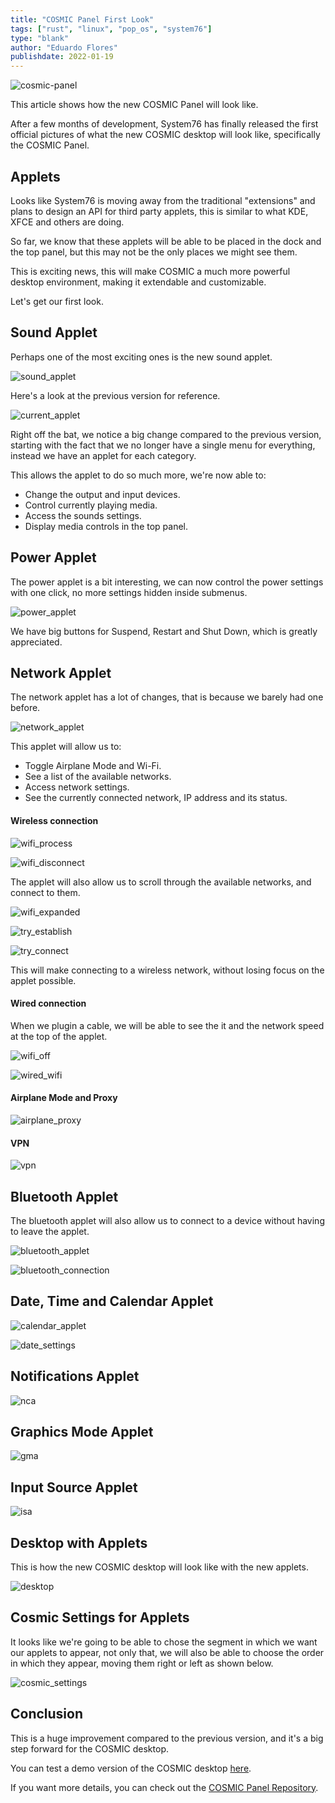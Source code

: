 ```yaml
---
title: "COSMIC Panel First Look"
tags: ["rust", "linux", "pop_os", "system76"]
type: "blank"
author: "Eduardo Flores"
publishdate: 2022-01-19
---
```


![cosmic-panel](/images/articles/linux/system76/cosmic_panel/cosmic_panel.png "Cosmic Panel")

This article shows how the new COSMIC Panel will look like.

After a few months of development, System76 has finally released the first official pictures of what the new COSMIC desktop will look like, specifically the COSMIC Panel.

## Applets

Looks like System76 is moving away from the traditional "extensions" and plans to design an API for third party applets, this is similar to what KDE, XFCE and others are doing.

So far, we know that these applets will be able to be placed in the dock and the top panel, but this may not be the only places we might see them.

This is exciting news, this will make COSMIC a much more powerful desktop environment, making it extendable and customizable.

Let's get our first look.

## Sound Applet

Perhaps one of the most exciting ones is the new sound applet. 

![sound_applet](/images/articles/linux/system76/cosmic_panel/sound_applet.png "Sound Applet")

Here's a look at the previous version for reference.

![current_applet](/images/articles/linux/system76/cosmic_panel/current_applet.png "Current Applet")

Right off the bat, we notice a big change compared to the previous version, starting with the fact that we no longer have a single menu for everything, instead we have an applet for each category.

This allows the applet to do so much more, we're now able to:

- Change the output and input devices.
- Control currently playing media.
- Access the sounds settings.
- Display media controls in the top panel.

## Power Applet

The power applet is a bit interesting, we can now control the power settings with one click, no more settings hidden inside submenus.

![power_applet](/images/articles/linux/system76/cosmic_panel/power_applet.png "Power Applet")

We have big buttons for Suspend, Restart and Shut Down, which is greatly appreciated.

## Network Applet

The network applet has a lot of changes, that is because we barely had one before.

![network_applet](/images/articles/linux/system76/cosmic_panel/network_applet.png "Network Applet")

This applet will allow us to:

- Toggle Airplane Mode and Wi-Fi.
- See a list of the available networks.
- Access network settings.
- See the currently connected network, IP address and its status.

#### Wireless connection

![wifi_process](/images/articles/linux/system76/cosmic_panel/wifi_process.png "WiFi Process")

![wifi_disconnect](/images/articles/linux/system76/cosmic_panel/wifi_disconnect.png "WiFi Disconnect")

The applet will also allow us to scroll through the available networks, and connect to them.

![wifi_expanded](/images/articles/linux/system76/cosmic_panel/wifi_expanded.png "WiFi Expanded")

![try_establish](/images/articles/linux/system76/cosmic_panel/try_establish.png "Try Establish")

![try_connect](/images/articles/linux/system76/cosmic_panel/try_connect.png "Try Connect")

This will make connecting to a wireless network, without losing focus on the applet possible.

#### Wired connection 

When we plugin a cable, we will be able to see the it and the network speed at the top of the applet. 

![wifi_off](/images/articles/linux/system76/cosmic_panel/wifi_off.png "WiFi Off")

![wired_wifi](/images/articles/linux/system76/cosmic_panel/wired_wifi.png "Wired WiFi")

#### Airplane Mode and Proxy

![airplane_proxy](/images/articles/linux/system76/cosmic_panel/airplane_proxy.png "Airplane Proxy")

#### VPN

![vpn](/images/articles/linux/system76/cosmic_panel/vpn.png "VPN")

## Bluetooth Applet

The bluetooth applet will also allow us to connect to a device without having to leave the applet.

![bluetooth_applet](/images/articles/linux/system76/cosmic_panel/bluetooth_applet.png "Bluetooth Applet")

![bluetooth_connection](/images/articles/linux/system76/cosmic_panel/bluetooth_connection.png "Bluetooth Connection")

## Date, Time and Calendar Applet

![calendar_applet](/images/articles/linux/system76/cosmic_panel/dtc.png "Calendar Applet")

![date_settings](https://user-images.githubusercontent.com/57502897/150221125-83c41f40-6eca-42ff-8742-5a28ef898040.png "Date Settings")

## Notifications Applet

![nca](/images/articles/linux/system76/cosmic_panel/nca.png "Notification Center")

## Graphics Mode Applet

![gma](/images/articles/linux/system76/cosmic_panel/gma.png "Graphics Applet")

## Input Source Applet

![isa](/images/articles/linux/system76/cosmic_panel/isa.png "Input Source Applet")

## Desktop with Applets

This is how the new COSMIC desktop will look like with the new applets.

![desktop](/images/articles/linux/system76/cosmic_panel/desktop.png "Desktop")

## Cosmic Settings for Applets

It looks like we're going to be able to chose the segment in which we want our applets to appear, not only that, we will also be able to choose the order in which they appear, moving them right or left as shown below.

![cosmic_settings](https://user-images.githubusercontent.com/57502897/150034807-a9972733-0384-4c62-a44d-b40aeb6740d8.png "Cosmic Settings")

## Conclusion

This is a huge improvement compared to the previous version, and it's a big step forward for the COSMIC desktop.

You can test a demo version of the COSMIC desktop [here](https://www.figma.com/proto/ZeGTqzAM7dVZgjEW3uhxcd/Top-panel-(Copy)?node-id=1096%3A100109&scaling=min-zoom&page-id=559%3A11099&starting-point-node-id=1096%3A100109&show-proto-sidebar=1).

If you want more details, you can check out the [COSMIC Panel Repository](https://github.com/pop-os/cosmic-panel).